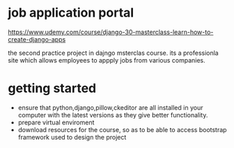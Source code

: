 # job application portal

https://www.udemy.com/course/django-30-masterclass-learn-how-to-create-django-apps

the second practice project in dajngo msterclas course. its a professionla site which allows employees to appply jobs from various companies.
# getting started
* ensure that python,django,pillow,ckeditor are all installed in your computer with the latest versions as they give better functionality.
* prepare virtual enviroment
* download resources for the course, so as to be able to access bootstrap framework used to design the project
